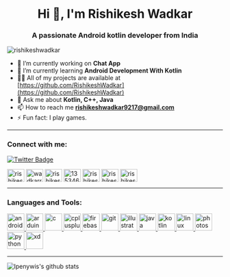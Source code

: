 <h1 align="center">Hi 👋, I'm Rishikesh Wadkar</h1>
<h3 align="center">A passionate Android kotlin developer from India</h3>

<p align="left"> <img src="https://komarev.com/ghpvc/?username=rishikeshwadkar&label=Profile%20views&color=0e75b6&style=flat" alt="rishikeshwadkar" /> </p>

- 🔭 I’m currently working on **Chat App**
- 🌱 I’m currently learning **Android Development With Kotlin**
- 👨‍💻 All of my projects are available at [https://github.com/RishikeshWadkar](https://github.com/RishikeshWadkar)
- 💬 Ask me about **Kotlin, C++, Java**
- 📫 How to reach me **rishikeshwadkar9217@gmail.com**
- ⚡ Fun fact: I play games.

-------

<h3 align="left">Connect with me:</h3>
<p align="left">
  
[![Twitter Badge](https://img.shields.io/badge/-@Ipenywis-1ca0f1?style=flat&labelColor=1ca0f1&logo=twitter&logoColor=white&link=https://twitter.com/Ipenywis)](https://twitter.com/wadkarrishikesh)

<a href="https://dev.to/rishikeshwadkar" target="blank"><img align="center" src="https://cdn.jsdelivr.net/npm/simple-icons@3.0.1/icons/dev-dot-to.svg" alt="rishikeshwadkar" height="30" width="40" /></a>
<a href="https://twitter.com/wadkarrishikesh" target="blank"><img align="center" src="https://cdn.jsdelivr.net/npm/simple-icons@3.0.1/icons/twitter.svg" alt="wadkarrishikesh" height="30" width="40" /></a>
<a href="https://linkedin.com/in/rishikesh-wadkar-0aa455191" target="blank"><img align="center" src="https://cdn.jsdelivr.net/npm/simple-icons@3.0.1/icons/linkedin.svg" alt="rishikesh-wadkar-0aa455191" height="30" width="40" /></a>
<a href="https://stackoverflow.com/users/13534681" target="blank"><img align="center" src="https://cdn.jsdelivr.net/npm/simple-icons@3.0.1/icons/stackoverflow.svg" alt="13534681" height="30" width="40" /></a>
<a href="https://instagram.com/rishikesh_9217" target="blank"><img align="center" src="https://cdn.jsdelivr.net/npm/simple-icons@3.0.1/icons/instagram.svg" alt="rishikesh_9217" height="30" width="40" /></a>
<a href="https://www.codechef.com/users/rishikesh9217" target="blank"><img align="center" src="https://cdn.jsdelivr.net/npm/simple-icons@3.1.0/icons/codechef.svg" alt="rishikesh9217" height="30" width="40" /></a>
<a href="https://www.hackerrank.com/rishikeshneelka1" target="blank"><img align="center" src="https://cdn.jsdelivr.net/npm/simple-icons@3.0.1/icons/hackerrank.svg" alt="rishikeshneelka1" height="30" width="40" /></a>
</p>

-------

<h3 align="left">Languages and Tools:</h3>
<p align="left"> <a href="https://developer.android.com" target="_blank"> <img src="https://devicons.github.io/devicon/devicon.git/icons/android/android-original-wordmark.svg" alt="android" width="40" height="40"/> </a> <a href="https://www.arduino.cc/" target="_blank"> <img src="https://cdn.worldvectorlogo.com/logos/arduino-1.svg" alt="arduino" width="40" height="40"/> </a> <a href="https://www.cprogramming.com/" target="_blank"> <img src="https://devicons.github.io/devicon/devicon.git/icons/c/c-original.svg" alt="c" width="40" height="40"/> </a> <a href="https://www.w3schools.com/cpp/" target="_blank"> <img src="https://devicons.github.io/devicon/devicon.git/icons/cplusplus/cplusplus-original.svg" alt="cplusplus" width="40" height="40"/> </a> <a href="https://firebase.google.com/" target="_blank"> <img src="https://www.vectorlogo.zone/logos/firebase/firebase-icon.svg" alt="firebase" width="40" height="40"/> </a> <a href="https://git-scm.com/" target="_blank"> <img src="https://www.vectorlogo.zone/logos/git-scm/git-scm-icon.svg" alt="git" width="40" height="40"/> </a> <a href="https://www.adobe.com/in/products/illustrator.html" target="_blank"> <img src="https://www.vectorlogo.zone/logos/adobe_illustrator/adobe_illustrator-icon.svg" alt="illustrator" width="40" height="40"/> </a> <a href="https://www.java.com" target="_blank"> <img src="https://devicons.github.io/devicon/devicon.git/icons/java/java-original-wordmark.svg" alt="java" width="40" height="40"/> </a> <a href="https://kotlinlang.org" target="_blank"> <img src="https://www.vectorlogo.zone/logos/kotlinlang/kotlinlang-icon.svg" alt="kotlin" width="40" height="40"/> </a> <a href="https://www.linux.org/" target="_blank"> <img src="https://devicons.github.io/devicon/devicon.git/icons/linux/linux-original.svg" alt="linux" width="40" height="40"/> </a> <a href="https://www.photoshop.com/en" target="_blank"> <img src="https://devicons.github.io/devicon/devicon.git/icons/photoshop/photoshop-plain.svg" alt="photoshop" width="40" height="40"/> </a> <a href="https://www.python.org" target="_blank"> <img src="https://devicons.github.io/devicon/devicon.git/icons/python/python-original.svg" alt="python" width="40" height="40"/> </a> <a href="https://www.adobe.com/products/xd.html" target="_blank"> <img src="https://cdn.worldvectorlogo.com/logos/adobe-xd.svg" alt="xd" width="40" height="40"/> </a> </p>

-------

![Ipenywis's github stats](https://github-readme-stats.vercel.app/api?username=rishikeshwadkar&count_private=true&theme=tokyonight&hide=contribs,prs)
